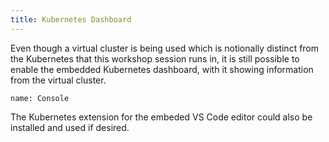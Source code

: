 ```yaml
---
title: Kubernetes Dashboard
---
```


Even though a virtual cluster is being used which is notionally distinct from
the Kubernetes that this workshop session runs in, it is still possible to
enable the embedded Kubernetes dashboard, with it showing information from the
virtual cluster.

```dashboard:open-dashboard
name: Console
```

The Kubernetes extension for the embeded VS Code editor could also be installed
and used if desired.
